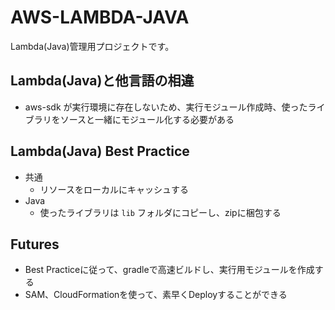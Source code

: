 # AWS-LAMBDA-JAVA
Lambda(Java)管理用プロジェクトです。

## Lambda(Java)と他言語の相違
* aws-sdk が実行環境に存在しないため、実行モジュール作成時、使ったライブラリをソースと一緒にモジュール化する必要がある

## Lambda(Java) Best Practice
* 共通
  * リソースをローカルにキャッシュする
* Java
  * 使ったライブラリは `lib` フォルダにコピーし、zipに梱包する

## Futures
* Best Practiceに従って、gradleで高速ビルドし、実行用モジュールを作成する
* SAM、CloudFormationを使って、素早くDeployすることができる